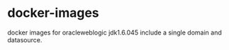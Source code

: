 # docker-images

docker images for oracleweblogic jdk1.6.045 include a single domain and datasource.
